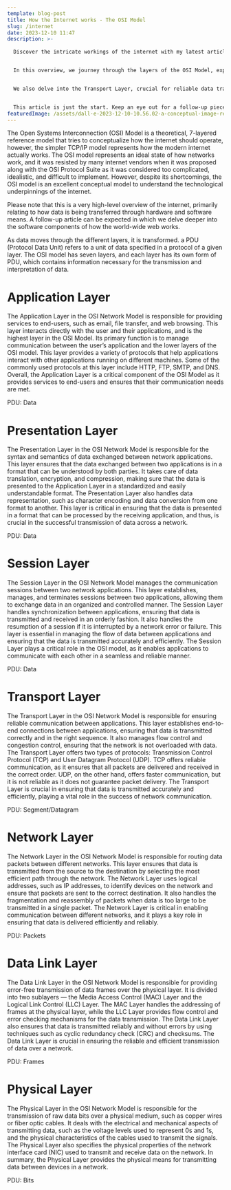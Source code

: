 ```yaml
---
template: blog-post
title: How the Internet works - The OSI Model
slug: /internet
date: 2023-12-10 11:47
description: >-
  
  Discover the intricate workings of the internet with my latest article on the OSI Model. This seven-layer theoretical model offers a fascinating glimpse into the ideal workings of network communication, contrasted by the more practical TCP/IP model used today. Although the OSI model faced resistance for its complexity, it remains an invaluable tool for understanding the technological foundations of the internet.


  In this overview, we journey through the layers of the OSI Model, exploring how data is transformed through each layer's unique Protocol Data Unit (PDU). From the Application Layer, where user-focused services like email and web browsing reside, to the Presentation and Session Layers managing data formatting and communication sessions, each layer plays a pivotal role.


  We also delve into the Transport Layer, crucial for reliable data transmission, and the Network Layer, which orchestrates efficient data routing. The Data Link Layer ensures error-free transmission, and the Physical Layer deals with the raw transmission of data bits.


  This article is just the start. Keep an eye out for a follow-up piece where I'll dive deeper into the software components that power our global web experiences.
featuredImage: /assets/dall·e-2023-12-10-10.56.02-a-conceptual-image-representing-the-open-systems-interconnection-osi-model-in-a-teal-and-black-color-scheme-without-any-text.-the-illustration-shou.png
---
```

<!--StartFragment-->

The Open Systems Interconnection (OSI) Model is a theoretical, 7-layered reference model that tries to conceptualize how the internet should operate, however, the simpler TCP/IP model represents how the modern internet actually works. The OSI model represents an ideal state of how networks work, and it was resisted by many internet vendors when it was proposed along with the OSI Protocol Suite as it was considered too complicated, idealistic, and difficult to implement. However, despite its shortcomings, the OSI model is an excellent conceptual model to understand the technological underpinnings of the internet.

Please note that this is a very high-level overview of the internet, primarily relating to how data is being transferred through hardware and software means. A follow-up article can be expected in which we delve deeper into the software components of how the world-wide web works.

As data moves through the different layers, it is transformed. a PDU (Protocol Data Unit) refers to a unit of data specified in a protocol of a given layer. The OSI model has seven layers, and each layer has its own form of PDU, which contains information necessary for the transmission and interpretation of data.

# Application Layer

The Application Layer in the OSI Network Model is responsible for providing services to end-users, such as email, file transfer, and web browsing. This layer interacts directly with the user and their applications, and is the highest layer in the OSI Model. Its primary function is to manage communication between the user’s application and the lower layers of the OSI model. This layer provides a variety of protocols that help applications interact with other applications running on different machines. Some of the commonly used protocols at this layer include HTTP, FTP, SMTP, and DNS. Overall, the Application Layer is a critical component of the OSI Model as it provides services to end-users and ensures that their communication needs are met.

PDU: Data

# Presentation Layer

The Presentation Layer in the OSI Network Model is responsible for the syntax and semantics of data exchanged between network applications. This layer ensures that the data exchanged between two applications is in a format that can be understood by both parties. It takes care of data translation, encryption, and compression, making sure that the data is presented to the Application Layer in a standardized and easily understandable format. The Presentation Layer also handles data representation, such as character encoding and data conversion from one format to another. This layer is critical in ensuring that the data is presented in a format that can be processed by the receiving application, and thus, is crucial in the successful transmission of data across a network.

PDU: Data

# Session Layer

The Session Layer in the OSI Network Model manages the communication sessions between two network applications. This layer establishes, manages, and terminates sessions between two applications, allowing them to exchange data in an organized and controlled manner. The Session Layer handles synchronization between applications, ensuring that data is transmitted and received in an orderly fashion. It also handles the resumption of a session if it is interrupted by a network error or failure. This layer is essential in managing the flow of data between applications and ensuring that the data is transmitted accurately and efficiently. The Session Layer plays a critical role in the OSI model, as it enables applications to communicate with each other in a seamless and reliable manner.

PDU: Data

# Transport Layer

The Transport Layer in the OSI Network Model is responsible for ensuring reliable communication between applications. This layer establishes end-to-end connections between applications, ensuring that data is transmitted correctly and in the right sequence. It also manages flow control and congestion control, ensuring that the network is not overloaded with data. The Transport Layer offers two types of protocols: Transmission Control Protocol (TCP) and User Datagram Protocol (UDP). TCP offers reliable communication, as it ensures that all packets are delivered and received in the correct order. UDP, on the other hand, offers faster communication, but it is not reliable as it does not guarantee packet delivery. The Transport Layer is crucial in ensuring that data is transmitted accurately and efficiently, playing a vital role in the success of network communication.

PDU: Segment/Datagram

# Network Layer

The Network Layer in the OSI Network Model is responsible for routing data packets between different networks. This layer ensures that data is transmitted from the source to the destination by selecting the most efficient path through the network. The Network Layer uses logical addresses, such as IP addresses, to identify devices on the network and ensure that packets are sent to the correct destination. It also handles the fragmentation and reassembly of packets when data is too large to be transmitted in a single packet. The Network Layer is critical in enabling communication between different networks, and it plays a key role in ensuring that data is delivered efficiently and reliably.

PDU: Packets

# Data Link Layer

The Data Link Layer in the OSI Network Model is responsible for providing error-free transmission of data frames over the physical layer. It is divided into two sublayers — the Media Access Control (MAC) Layer and the Logical Link Control (LLC) Layer. The MAC Layer handles the addressing of frames at the physical layer, while the LLC Layer provides flow control and error checking mechanisms for the data transmission. The Data Link Layer also ensures that data is transmitted reliably and without errors by using techniques such as cyclic redundancy check (CRC) and checksums. The Data Link Layer is crucial in ensuring the reliable and efficient transmission of data over a network.

PDU: Frames

# Physical Layer

The Physical Layer in the OSI Network Model is responsible for the transmission of raw data bits over a physical medium, such as copper wires or fiber optic cables. It deals with the electrical and mechanical aspects of transmitting data, such as the voltage levels used to represent 0s and 1s, and the physical characteristics of the cables used to transmit the signals. The Physical Layer also specifies the physical properties of the network interface card (NIC) used to transmit and receive data on the network. In summary, the Physical Layer provides the physical means for transmitting data between devices in a network.

PDU: Bits

<!--EndFragment-->